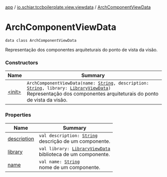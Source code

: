 [app](../../index.md) / [io.schiar.tccboilerplate.view.viewdata](../index.md) / [ArchComponentViewData](./index.md)

# ArchComponentViewData

`data class ArchComponentViewData`

Representação dos componentes arquiteturais do ponto de vista da visão.

### Constructors

| Name | Summary |
|---|---|
| [&lt;init&gt;](-init-.md) | `ArchComponentViewData(name: `[`String`](https://kotlinlang.org/api/latest/jvm/stdlib/kotlin/-string/index.html)`, description: `[`String`](https://kotlinlang.org/api/latest/jvm/stdlib/kotlin/-string/index.html)`, library: `[`LibraryViewData`](../-library-view-data/index.md)`)`<br>Representação dos componentes arquiteturais do ponto de vista da visão. |

### Properties

| Name | Summary |
|---|---|
| [description](description.md) | `val description: `[`String`](https://kotlinlang.org/api/latest/jvm/stdlib/kotlin/-string/index.html)<br>descrição de um componente. |
| [library](library.md) | `val library: `[`LibraryViewData`](../-library-view-data/index.md)<br>biblioteca de um componente. |
| [name](name.md) | `val name: `[`String`](https://kotlinlang.org/api/latest/jvm/stdlib/kotlin/-string/index.html)<br>nome de um componente. |
